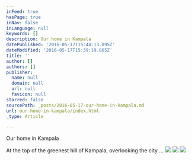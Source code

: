 ```yaml
---
inFeed: true
hasPage: true
inNav: false
inLanguage: null
keywords: []
description: Our home in Kampala
datePublished: '2016-05-17T15:44:13.095Z'
dateModified: '2016-05-17T15:39:19.865Z'
title: ''
author: []
authors: []
publisher:
  name: null
  domain: null
  url: null
  favicon: null
starred: false
sourcePath: _posts/2016-05-17-our-home-in-kampala.md
url: our-home-in-kampala/index.html
_type: Article

---
```

Our home in Kampala

At the top of the greenest hill of Kampala, overlooking the city ...
![](https://the-grid-user-content.s3-us-west-2.amazonaws.com/2c90fd7c-6a78-4c90-a9d8-c00ffba8c59f.jpg)
![](https://the-grid-user-content.s3-us-west-2.amazonaws.com/5a4b7762-9949-44c8-98e5-4dad05cde992.jpg)
![](https://the-grid-user-content.s3-us-west-2.amazonaws.com/1703e4d9-670c-4078-b779-e0bdf4af8d74.jpg)